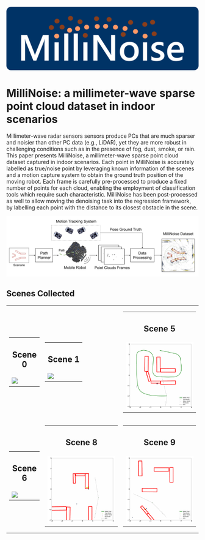 ![MilliNoise Logo](/images/millinoise-logo.png)

# MilliNoise: a millimeter-wave sparse point cloud dataset in indoor scenarios

Millimeter-wave radar sensors sensors produce PCs that are much sparser and noisier than other PC data (e.g., LiDAR), yet they are more robust in challenging conditions such as in the presence of fog, dust, smoke, or rain. This paper presents MilliNoise, a millimeter-wave sparse point cloud dataset captured in indoor scenarios. Each point in MilliNoise is accurately labelled as true/noise point by leveraging known information of the scenes and a motion capture system to obtain the ground truth position of the moving robot. Each frame is carefully pre-processed to produce a fixed number of points for each cloud, enabling the employment of classification tools which require such characteristic. MilliNoise has been post-processed as well to allow moving the denoising task into the regression framework, by labelling each point with the distance to its closest obstacle in the scene.

![MilliNoise acquisition system](/images/millinoise-da.jpg)

## Scenes Collected
<table>
    <tr>
        <td>
            <table>
                <tr><td> <h2> <center> Scene 0 </center> </h2> </td></tr>
                <tr><td> <img src="./images/run_4.gif" width="100%"/> </td></tr>
            </table>
        </td>
        <td>
            <table>
                <tr><td> <h2> <center> Scene 1 </center> </h2> </td></tr>
                <tr><td> <img src="./images/run_3.gif" width="100%"/> </td></tr>
            </table></td>
        <td>
            <table>
                <tr><td> <h2> <center> Scene 5 </center> </h2> </td></tr>
                <tr><td> <img src="./images/run_51.gif" width="100%"/> </td></tr>
            </table>
        </td>
    </tr>
    <tr>
        <td>
            <table>
                <tr><td> <h2> <center> Scene 6 </center> </h2> </td></tr>
                <tr><td> <img src="./images/run_61.gif" width="100%"/> </td></tr>
            </table>
        </td>
        <td>
            <table>
                <tr><td> <h2> <center> Scene 8 </center> </h2> </td></tr>
                <tr><td> <img src="./images/run_71.gif" width="100%"/> </td></tr>
            </table>
        </td>
        <td>
            <table>
                <tr><td> <h2> <center> Scene 9 </center> </h2> </td></tr>
                <tr><td> <img src="./images/run_81.gif" width="100%"/> </td></tr>
            </table>
        </td>
    </tr>
</table>